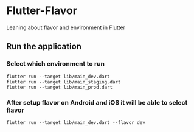 # Flutter-Flavor
Leaning about flavor and environment in Flutter

## Run the application

### Select which environment to run
```
flutter run --target lib/main_dev.dart
flutter run --target lib/main_staging.dart
flutter run --target lib/main_prod.dart
```

### After setup flavor on Android and iOS it will be able to select flavor
```
flutter run --target lib/main_dev.dart --flavor dev
```